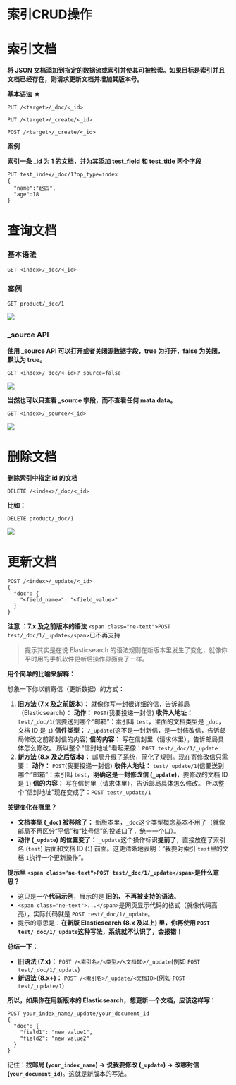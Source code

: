 # 索引CRUD操作

# **索引文档**

**将 JSON 文档添加到指定的数据流或索引并使其可被检索。如果目标是索引并且文档已经存在，则请求更新文档并增加其版本号。**

**基本语法** ★

```
PUT /<target>/_doc/<_id>

PUT /<target>/_create/<_id>

POST /<target>/_create/<_id>
```

**案例**

**索引一条 _id 为 1 的文档，并为其添加 test_field 和 test_title 两个字段**

```
PUT test_index/_doc/1?op_type=index
{
  "name":"赵四",
  "age":18
}
```

# 查询文档

### 基本语法

```
GET <index>/_doc/<_id>
```

### 案例

```
GET product/_doc/1
```

![](https://shuyixiao.oss-cn-hangzhou.aliyuncs.com/image-20251007210500788.png)

### _source API

**使用 _source API 可以打开或者关闭源数据字段，true 为打开，false 为关闭，默认为 true。**

```
GET <index>/_doc/<_id>?_source=false
```

![](https://shuyixiao.oss-cn-hangzhou.aliyuncs.com/image-20251007210545471.png)

**当然也可以只查看 _source 字段，而不查看任何 mata data。**

```
GET <index>/_source/<_id>
```

![](https://shuyixiao.oss-cn-hangzhou.aliyuncs.com/image-20251007210612075.png)

# 删除文档

**删除索引中指定 id 的文档**

```
DELETE /<index>/_doc/<_id>
```

**比如：**

```
DELETE product/_doc/1
```

![](https://shuyixiao.oss-cn-hangzhou.aliyuncs.com/image-20251007210645516.png)

# 更新文档

```
POST /<index>/_update/<_id>
{
  "doc": {
    "<field_name>": "<field_value>"
  }
}
```

**注意** **：7.x 及之前版本的语法** `<span class="ne-text">POST test/_doc/1/_update</span>`已不再支持

> 提示其实是在说 Elasticsearch 的语法规则在新版本里发生了变化，就像你平时用的手机软件更新后操作界面变了一样。

**用个简单的比喻来解释：**

想象一下你以前寄信（更新数据）的方式：

1. **旧方法 (7.x 及之前版本)：** 就像你写一封很详细的信，告诉邮局（Elasticsearch）： **动作：** `POST`(我要投递一封信) **收件人地址：** `test/_doc/1`(信要送到哪个“邮箱”：索引叫 `test`，里面的文档类型是 `_doc`，文档 ID 是 `1`) **信件类型：** `/_update`(这不是一封新信，是一封修改信，告诉邮局修改之前那封信的内容) **信的内容：** 写在信封里（请求体里），告诉邮局具体怎么修改。 所以整个“信封地址”看起来像：`POST test/_doc/1/_update`
2. **新方法 (8.x 及之后版本)：** 邮局升级了系统，简化了规则。现在寄修改信只需要： **动作：** `POST`(我要投递一封信) **收件人地址：** `test/_update/1`(信要送到哪个“邮箱”：索引叫 `test`，**明确这是一封修改信 (`_update`)**，要修改的文档 ID 是 `1`) **信的内容：** 写在信封里（请求体里），告诉邮局具体怎么修改。 所以整个“信封地址”现在变成了：`POST test/_update/1`

**关键变化在哪里？**

- **文档类型 (`_doc`) 被移除了：** 新版本里，`_doc`这个类型概念基本不用了（就像邮局不再区分“平信”和“挂号信”的投递口了，统一一个口）。
- **动作 (`_update`) 的位置变了：** `_update`这个操作标识**提前了**，直接放在了索引名 (`test`) 后面和文档 ID (`1`) 前面。这更清晰地表明：“我要对索引 `test`里的文档 `1`执行一个更新操作”。

**提示里 `<span class="ne-text">POST test/_doc/1/_update</span>`是什么意思？**

- 这只是一个**代码示例**，展示的是 **旧的、不再被支持的语法**。
- `<span class="ne-text">...</span>`是网页显示代码的格式（就像代码高亮），实际代码就是 `POST test/_doc/1/_update`。
- 提示的意思是：**在新版 Elasticsearch (8.x 及以上) 里，你再使用 `POST test/_doc/1/_update`这种写法，系统就不认识了，会报错！**

**总结一下：**

- **旧语法 (7.x)：** `POST /<索引名>/<类型>/<文档ID>/_update`(例如 `POST test/_doc/1/_update`)
- **新语法 (8.x+)：** `POST /<索引名>/_update/<文档ID>`(例如 `POST test/_update/1`)

**所以，如果你在用新版本的 Elasticsearch，想更新一个文档，应该这样写：**

```
POST your_index_name/_update/your_document_id
{
  "doc": {
    "field1": "new value1",
    "field2": "new value2"
  }
}
```

记住：**找邮局 (`your_index_name`) -> 说我要修改 (`_update`) -> 改哪封信 (`your_document_id`)**。这就是新版本的写法。